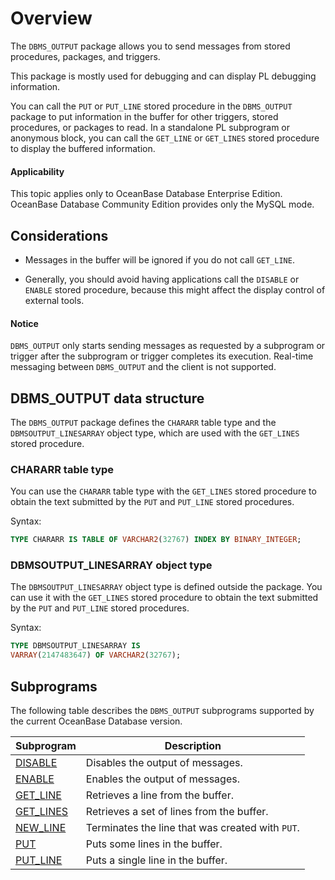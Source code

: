 # Overview

The `DBMS_OUTPUT` package allows you to send messages from stored procedures, packages, and triggers.

This package is mostly used for debugging and can display PL debugging information.

You can call the `PUT` or `PUT_LINE` stored procedure in the `DBMS_OUTPUT` package to put information in the buffer for other triggers, stored procedures, or packages to read. In a standalone PL subprogram or anonymous block, you can call the `GET_LINE` or `GET_LINES` stored procedure to display the buffered information.

<main id="notice" >
    <h4>Applicability</h4>
    <p>This topic applies only to OceanBase Database Enterprise Edition. OceanBase Database Community Edition provides only the MySQL mode. </p>
  </main>


## Considerations

* Messages in the buffer will be ignored if you do not call `GET_LINE`.


* Generally, you should avoid having applications call the `DISABLE` or `ENABLE` stored procedure, because this might affect the display control of external tools.



<main id="notice" type='notice'>
    <h4>Notice</h4>
    <p><code>DBMS_OUTPUT</code> only starts sending messages as requested by a subprogram or trigger after the subprogram or trigger completes its execution. Real-time messaging between <code>DBMS_OUTPUT</code> and the client is not supported. </p>
  </main>

DBMS_OUTPUT data structure
-------------------------------------

The `DBMS_OUTPUT` package defines the `CHARARR` table type and the `DBMSOUTPUT_LINESARRAY` object type, which are used with the `GET_LINES` stored procedure.

### CHARARR table type

You can use the `CHARARR` table type with the `GET_LINES` stored procedure to obtain the text submitted by the `PUT` and `PUT_LINE` stored procedures.

Syntax:

```sql
TYPE CHARARR IS TABLE OF VARCHAR2(32767) INDEX BY BINARY_INTEGER;
```



### DBMSOUTPUT_LINESARRAY object type

The `DBMSOUTPUT_LINESARRAY` object type is defined outside the package. You can use it with the `GET_LINES` stored procedure to obtain the text submitted by the `PUT` and `PUT_LINE` stored procedures.

Syntax:

```sql
TYPE DBMSOUTPUT_LINESARRAY IS
VARRAY(2147483647) OF VARCHAR2(32767);
```



## Subprograms

The following table describes the `DBMS_OUTPUT` subprograms supported by the current OceanBase Database version.


| **Subprogram** | **Description** |
|----------------------------------------------------------|-----------------|
| [DISABLE](2.disable-oracle.md) | Disables the output of messages.  |
| [ENABLE](3.enable-oracle.md) | Enables the output of messages.  |
| [GET_LINE](4.get-line-oracle.md) | Retrieves a line from the buffer.  |
| [GET_LINES](5.get-lines-oracle.md) | Retrieves a set of lines from the buffer.  |
| [NEW_LINE](6.new-line-oracle.md) | Terminates the line that was created with `PUT`.  |
| [PUT](7.put-oracle.md) | Puts some lines in the buffer.  |
| [PUT_LINE](8.put-line-oracle.md) | Puts a single line in the buffer.  |




